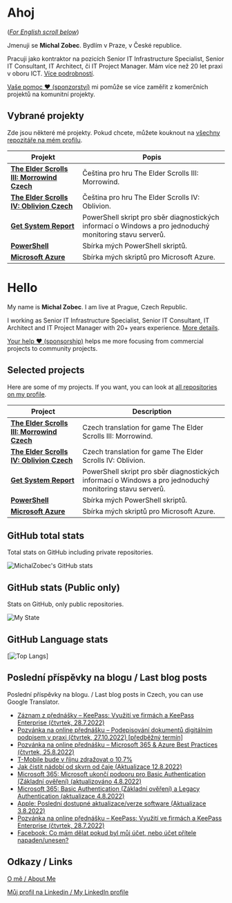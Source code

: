 # Ahoj

<a name="documenttitle"></a>

([*For English scroll below*](#english "For English scroll below"))

Jmenuji se **Michal Zobec**. Bydlím v Praze, v České republice.

Pracuji jako kontraktor na pozicích Senior IT Infrastructure Specialist, Senior IT Consultant, IT Architect, či IT Project Manager. Mám více než 20 let praxi v oboru ICT. [Více podrobností](MichalZobec-About.md).

[Vaše pomoc :heart: (sponzorství)](https://github.com/sponsors/michalzobec) mi pomůže se více zaměřit z komerčních projektů na komunitní projekty.

## Vybrané projekty

Zde jsou některé mé projekty. Pokud chcete, můžete kouknout na [všechny repozitáře na mém profilu](https://github.com/michalzobec?tab=repositories).

| Projekt | Popis |
| --- | --- |
| **[The Elder Scrolls III: Morrowind Czech](https://github.com/michalzobec/TES3-Morrowind-cesky)** | Čeština pro hru The Elder Scrolls III: Morrowind. |
| **[The Elder Scrolls IV: Oblivion Czech](https://github.com/michalzobec/TES4-Oblivion-cesky)** | Čeština pro hru The Elder Scrolls IV: Oblivion. |
| **[Get System Report](https://github.com/michalzobec/Get-SystemReport)** | PowerShell skript pro sběr diagnostických informací o Windows a pro jednoduchý monitoring stavu serverů. |
| **[PowerShell](https://github.com/michalzobec/PowerShell)** | Sbírka mých PowerShell skriptů. |
| **[Microsoft Azure](https://github.com/michalzobec/microsoft-azure)** | Sbírka mých skriptů pro Microsoft Azure. |

<a name="english"></a>

# Hello

My name is **Michal Zobec**. I am live at Prague, Czech Republic.

I working as Senior IT Infrastructure Specialist, Senior IT Consultant, IT Architect and IT Project Manager with 20+ years experience. [More details](MichalZobec-About.md#english).

[Your help :heart: (sponsorship)](https://github.com/sponsors/michalzobec) helps me more focusing from commercial projects to community projects.

## Selected projects

Here are some of my projects. If you want, you can look at [all repositories on my profile](https://github.com/michalzobec?tab=repositories).

| Project | Description |
| --- | --- |
| **[The Elder Scrolls III: Morrowind Czech](https://github.com/michalzobec/TES3-Morrowind-cesky)** | Czech translation for game The Elder Scrolls III: Morrowind. |
| **[The Elder Scrolls IV: Oblivion Czech](https://github.com/michalzobec/TES4-Oblivion-cesky)** | Czech translation for game The Elder Scrolls IV: Oblivion. |
| **[Get System Report](https://github.com/michalzobec/Get-SystemReport)** | PowerShell skript pro sběr diagnostických informací o Windows a pro jednoduchý monitoring stavu serverů. |
| **[PowerShell](https://github.com/michalzobec/PowerShell)** | Sbírka mých PowerShell skriptů. |
| **[Microsoft Azure](https://github.com/michalzobec/microsoft-azure)** | Sbírka mých skriptů pro Microsoft Azure. |

## GitHub total stats

Total stats on GitHub including private repositories.

![MichalZobec's GitHub stats](https://github-readme-stats.vercel.app/api?username=michalzobec&count_private=true&show_icons=true)


## GitHub stats (Public only)

Stats on GitHub, only public repositories.

![My State](https://github-readme-stats.vercel.app/api?username=michalzobec&show_icons=true)

## GitHub Language stats

[![Top Langs](https://github-readme-stats.vercel.app/api/top-langs/?username=michalzobec&langs_count=10&layout=compact)]

## Poslední příspěvky na blogu / Last blog posts

Poslední příspěvky na blogu. / Last blog posts in Czech, you can use Google Translator.

<!-- BLOG-POST-LIST:START -->
- [Záznam z přednášky – KeePass: Využití ve firmách a KeePass Enterprise &lpar;čtvrtek, 28.7.2022&rpar;](https://www.michalzobec.cz/zaznam-z-prednasky-keepass-vyuziti-ve-firmach-a-keepass-enterprise-ctvrtek-28-7-2022-8679)
- [Pozvánka na online přednášku – Podepisování dokumentů digitálním podpisem v praxi &lpar;čtvrtek, 27.10.2022&rpar; [předběžný termín]](https://www.michalzobec.cz/pozvanka-na-online-prednasku-podepisovani-dokumentu-digitalnim-podpisem-v-praxi-8639)
- [Pozvánka na online přednášku – Microsoft 365 &amp; Azure Best Practices &lpar;čtvrtek, 25.8.2022&rpar;](https://www.michalzobec.cz/pozvanka-na-online-prednasku-microsoft-365-azure-best-practices-ctvrtek-14-7-2022-predbezny-termin-8618)
- [T-Mobile bude v říjnu zdražovat o 10,7%](https://www.michalzobec.cz/t-mobile-bude-v-rijnu-zdrazovat-o-107-8670)
- [Jak čistit nádobí od skvrn od čaje &lpar;Aktualizace 12.8.2022&rpar;](https://www.michalzobec.cz/jak-cistit-nadobi-od-skvrn-od-caje-8269)
- [Microsoft 365: Microsoft ukončí podporu pro Basic Authentication &lpar;Základní ověření&rpar; &lpar;aktualizováno 4.8.2022&rpar;](https://www.michalzobec.cz/microsoft-365-microsoft-ukonci-podporu-pro-basic-authentication-zakladni-overeni-8374)
- [Microsoft 365: Basic Authentication &lpar;Základní ověření&rpar; a Legacy Authentication &lpar;aktualizace 4.8.2022&rpar;](https://www.michalzobec.cz/microsoft-365-basic-authentication-zakladni-overeni-a-legacy-authentication-8372)
- [Apple: Poslední dostupné aktualizace/verze software &lpar;Aktualizace 3.8.2022&rpar;](https://www.michalzobec.cz/apple-posledni-dostupne-aktualizace-verze-software-7127)
- [Pozvánka na online přednášku – KeePass: Využití ve firmách a KeePass Enterprise &lpar;čtvrtek, 28.7.2022&rpar;](https://www.michalzobec.cz/pozvanka-na-online-prednasku-keepass-vyuziti-ve-firmach-a-keepass-enterprise-8599)
- [Facebook: Co mám dělat pokud byl můj účet, nebo účet přítele napaden/unesen?](https://www.michalzobec.cz/facebook-co-mam-delat-pokud-byl-muj-ucet-nebo-ucet-pritele-napaden-unesen-8612)
<!-- BLOG-POST-LIST:END -->

## Odkazy / Links

[O mě / About Me](https://zob.ec/mylinktree)

[Můj profil na Linkedin / My LinkedIn profile](https://zob.ec/mylinkedin)
